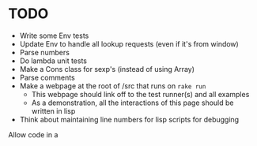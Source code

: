 # TODO

* Write some Env tests
* Update Env to handle all lookup requests (even if it's from window)
* Parse numbers
* Do lambda unit tests
* Make a Cons class for sexp's (instead of using Array)
* Parse comments
* Make a webpage at the root of /src that runs on `rake run`
	* This webpage should link off to the test runner(s) and all examples
	* As a demonstration, all the interactions of this page should be written in lisp
* Think about maintaining line numbers for lisp scripts for debugging


Allow code in a <script type="text/lisp"> tag that has a src specified. eval the code in the tag after the src script has been loaded and eval'd, and only after that.

lisp.eval() is how scripts should be run. You should be allowed to specify your own initial environment (a simple object containing state) when eval'ing lisp code. The default will just be "window".

js-lisp is a good step toward a port of emacs to the browser. The hope is that all the emacs extensions and modes and scripts will only need to be modified ever-so-slightly, if at all, to be used with a browser emacs.

Get scoping right. (let) is setting the scope, but not resetting when it drops out.
